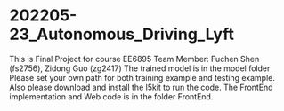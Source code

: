 # 202205-23_Autonomous_Driving_Lyft
This is Final Project for course EE6895
Team Member: Fuchen Shen (fs2756), Zidong Guo (zg2417)
The trained model is in the model folder
Please set your own path for both training example and testing example. 
Also please download and install the l5kit to run the code.
The FrontEnd implementation and Web code is in the folder FrontEnd.
